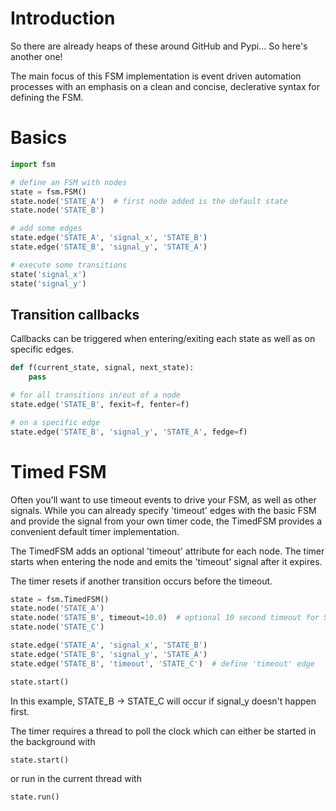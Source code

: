 # Introduction

So there are already heaps of these around GitHub and Pypi...
So here's another one!

The main focus of this FSM implementation is event driven automation processes
with an emphasis on a clean and concise, declerative syntax for defining the
FSM.

# Basics

```python
import fsm

# define an FSM with nodes
state = fsm.FSM()
state.node('STATE_A')  # first node added is the default state
state.node('STATE_B')

# add some edges
state.edge('STATE_A', 'signal_x', 'STATE_B')
state.edge('STATE_B', 'signal_y', 'STATE_A')

# execute some transitions
state('signal_x')
state('signal_y')
```

## Transition callbacks

Callbacks can be triggered when entering/exiting each state as well as on
specific edges.


```python
def f(current_state, signal, next_state):
    pass

# for all transitions in/out of a node
state.edge('STATE_B', fexit=f, fenter=f)

# on a specific edge
state.edge('STATE_B', 'signal_y', 'STATE_A', fedge=f)
```

# Timed FSM

Often you'll want to use timeout events to drive your FSM, as well as other
signals.  While you can already specify 'timeout' edges with the basic FSM and
provide the signal from your own timer code, the TimedFSM provides a
convenient default timer implementation.

The TimedFSM adds an optional 'timeout' attribute for each node.  The timer
starts when entering the node and emits the 'timeout' signal after it expires.

The timer resets if another transition occurs before the timeout.

```python
state = fsm.TimedFSM()
state.node('STATE_A')
state.node('STATE_B', timeout=10.0)  # optional 10 second timeout for STATE_B
state.node('STATE_C')

state.edge('STATE_A', 'signal_x', 'STATE_B')
state.edge('STATE_B', 'signal_y', 'STATE_A')
state.edge('STATE_B', 'timeout', 'STATE_C')  # define 'timeout' edge

state.start()
```

In this example, STATE_B -> STATE_C will occur if signal_y doesn't happen
first.

The timer requires a thread to poll the clock which can either be started in
the background with

    state.start()

or run in the current thread with

    state.run()
